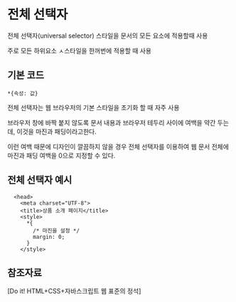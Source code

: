 전체 선택자
===

전체 선택자(universal selector) 스타일을 문서의 모든 요소에 적용할때 사용

주로 모든 하위요소 ㅅ스타일을 한꺼번에 적용할 때 사용

기본 코드
---

    *{속성: 값}

전체 선택자는 웹 브라우저의 기본 스타일을 초기화 할 때 자주 사용

브라우저 창에 바짝 붙지 않도록 문서 내용과 브라우저 테두리 사이에 여백을 약간 두는데, 이것을 마진과 패딩이라고한다.

이런 여백 때문에 디자인이 깔끔하지 않을 경우 전체 선택자를 이용하여 웹 문서 전체에 마진과 패딩 여백을 0으로 지정할 수 있다.

전체 선택자 예시
---

      <head>
        <meta charset="UTF-8">
        <title>상품 소개 페이지</title>
        <style>
          *{
            /* 마진을 설정 */
            margin: 0; 
          }
        </style>



참조자료
---

[Do it! HTML+CSS+자바스크립트 웹 표준의 정석]
